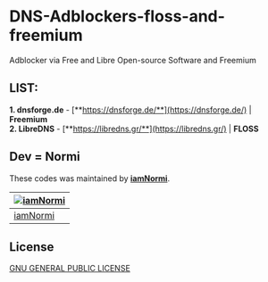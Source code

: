 # DNS-Adblockers-floss-and-freemium
Adblocker via Free and Libre Open-source Software and Freemium

## **LIST**:

**1. dnsforge.de** - [**https://dnsforge.de/**](https://dnsforge.de/) | **Freemium**\
**2. LibreDNS** - [**https://libredns.gr/**](https://libredns.gr/) | **FLOSS**

##
## Dev = Normi
These codes was maintained by [**iamNormi**](https://github.com/iamNormi).

[![iamNormi](https://github.com/iamNormi.png?size=100)](https://github.com/iamNormi) |
--- |
[iamNormi](https://github.com/iamNormi) |

## License

[GNU GENERAL PUBLIC LICENSE](./LICENSE)
